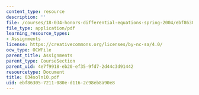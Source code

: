 ```yaml
---
content_type: resource
description: ''
file: /courses/18-034-honors-differential-equations-spring-2004/ebf863057211080ed1162c98eb8a90e8_034soln10.pdf
file_type: application/pdf
learning_resource_types:
- Assignments
license: https://creativecommons.org/licenses/by-nc-sa/4.0/
ocw_type: OCWFile
parent_title: Assignments
parent_type: CourseSection
parent_uid: 4e7f9918-eb20-ef35-9fd7-2d44c3d91442
resourcetype: Document
title: 034soln10.pdf
uid: ebf86305-7211-080e-d116-2c98eb8a90e8
---
```

